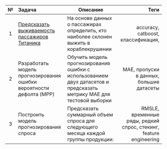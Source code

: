 |№   | Задача        | Описание      | Теги          |
|:--:|:------------- |---------------| -------------:|
| 1                                                                                                                                                                      | [Предсказать выживаемость пассажиров Титаника](https://github.com/BigNotOnlyData/ML-projects/blob/main/Kaggle/Titanic.ipynb)                                           | На основе данных о пассажирах определить, кто наиболее склонен выжить в кораблекрушении                                                                                |   accuracy, catboost, классификация,                                                |
| 2                                                                                                                                                                      | Разработать модель прогнозирования ошибки вероятности дефолта (MPP)                                                                                                    | Обучить модель прогнозирования ошибки с использованием двух датасетов и предсказать метрику MAE для тестовой выборки                                                   | MAE, пропуски в данных, большие датасеты|
| 3                                                                                                                                                                      | Построить модель прогнозирования спроса                                                                                                                                | Предсказать суммарный объем спроса для следующего месяца каждой группы продукции:                                                                                      | RMSLE, временные ряды, редкий спрос, стекинг, feature engineering|
